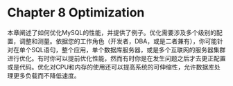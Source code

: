 # Chapter 8 Optimization

本章阐述了如何优化MySQL的性能，并提供了例子。优化需要涉及多个级别的配置，调整和测量。依据您的工作角色（开发者，DBA，或是二者兼有），你可能针对在单个SQL语句，整个应用，单个数据库服务器，或是多个互联网的服务器集群进行优化。有时你可以提前优化性能，然而有时你是在发生问题之后才去更正配置或是代码。优化对CPU和内存的使用还可以提高系统的可伸缩性，允许数据库处理更多负载而不降低速度。


